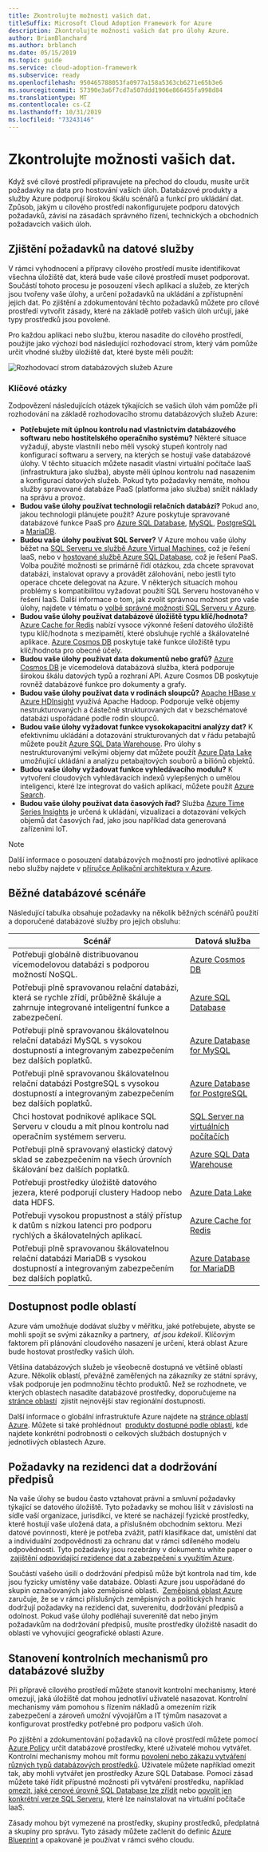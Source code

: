 ```yaml
---
title: Zkontrolujte možnosti vašich dat.
titleSuffix: Microsoft Cloud Adoption Framework for Azure
description: Zkontrolujte možnosti vašich dat pro úlohy Azure.
author: BrianBlanchard
ms.author: brblanch
ms.date: 05/15/2019
ms.topic: guide
ms.service: cloud-adoption-framework
ms.subservice: ready
ms.openlocfilehash: 950465788053fa0977a158a5363cb6271e65b3e6
ms.sourcegitcommit: 57390e3a6f7cd7a507ddd1906e866455fa998d84
ms.translationtype: MT
ms.contentlocale: cs-CZ
ms.lasthandoff: 10/31/2019
ms.locfileid: "73243146"
---
```

# <a name="review-your-data-options"></a>Zkontrolujte možnosti vašich dat.

Když své cílové prostředí připravujete na přechod do cloudu, musíte určit požadavky na data pro hostování vašich úloh. Databázové produkty a služby Azure podporují širokou škálu scénářů a funkcí pro ukládání dat. Způsob, jakým u cílového prostředí nakonfigurujete podporu datových požadavků, závisí na zásadách správného řízení, technických a obchodních požadavcích vašich úloh.

## <a name="identify-data-services-requirements"></a>Zjištění požadavků na datové služby

V rámci vyhodnocení a přípravy cílového prostředí musíte identifikovat všechna úložiště dat, která bude vaše cílové prostředí muset podporovat. Součástí tohoto procesu je posouzení všech aplikací a služeb, ze kterých jsou tvořeny vaše úlohy, a určení požadavků na ukládání a zpřístupnění jejich dat. Po zjištění a zdokumentování těchto požadavků můžete pro cílové prostředí vytvořit zásady, které na základě potřeb vašich úloh určují, jaké typy prostředků jsou povolené.

Pro každou aplikaci nebo službu, kterou nasadíte do cílového prostředí, použijte jako výchozí bod následující rozhodovací strom, který vám pomůže určit vhodné služby úložiště dat, které byste měli použít:

![Rozhodovací strom databázových služeb Azure](../../_images/ready/data-decision-tree.png)

### <a name="key-questions"></a>Klíčové otázky

Zodpovězení následujících otázek týkajících se vašich úloh vám pomůže při rozhodování na základě rozhodovacího stromu databázových služeb Azure:

- **Potřebujete mít úplnou kontrolu nad vlastnictvím databázového softwaru nebo hostitelského operačního systému?** Některé situace vyžadují, abyste vlastnili nebo měli vysoký stupeň kontroly nad konfigurací softwaru a servery, na kterých se hostují vaše databázové úlohy. V těchto situacích můžete nasadit vlastní virtuální počítače IaaS (infrastruktura jako služba), abyste měli úplnou kontrolu nad nasazením a konfigurací datových služeb. Pokud tyto požadavky nemáte, mohou služby spravované databáze PaaS (platforma jako služba) snížit náklady na správu a provoz.
- **Budou vaše úlohy používat technologii relačních databází?** Pokud ano, jakou technologii plánujete použít? Azure poskytuje spravované databázové funkce PaaS pro [Azure SQL Database](https://docs.microsoft.com/azure/sql-database/sql-database-technical-overview), [MySQL](https://docs.microsoft.com/azure/mysql/overview), [PostgreSQL](https://docs.microsoft.com/azure/postgresql/overview) a [MariaDB](https://docs.microsoft.com/azure/mariadb/overview).
- **Budou vaše úlohy používat SQL Server?** V Azure mohou vaše úlohy běžet na [SQL Serveru ve službě Azure Virtual Machines](https://azure.microsoft.com/services/virtual-machines/sql-server), což je řešení IaaS, nebo v [hostované službě Azure SQL Database](https://docs.microsoft.com/azure/sql-database/sql-database-technical-overview), což je řešení PaaS. Volba použité možnosti se primárně řídí otázkou, zda chcete spravovat databázi, instalovat opravy a provádět zálohování, nebo jestli tyto operace chcete delegovat na Azure. V některých situacích mohou problémy s kompatibilitou vyžadovat použití SQL Serveru hostovaného v řešení IaaS. Další informace o tom, jak zvolit správnou možnost pro vaše úlohy, najdete v tématu o [volbě správné možnosti SQL Serveru v Azure](https://docs.microsoft.com/azure/sql-database/sql-database-paas-vs-sql-server-iaas).
- **Budou vaše úlohy používat databázové úložiště typu klíč/hodnota?** [Azure Cache for Redis](https://docs.microsoft.com/azure/azure-cache-for-redis/cache-overview) nabízí vysoce výkonné řešení datového úložiště typu klíč/hodnota s mezipamětí, které obsluhuje rychlé a škálovatelné aplikace. [Azure Cosmos DB](https://docs.microsoft.com/azure/cosmos-db/introduction) poskytuje také funkce úložiště typu klíč/hodnota pro obecné účely.
- **Budou vaše úlohy používat data dokumentů nebo grafů?** [Azure Cosmos DB](https://docs.microsoft.com/azure/cosmos-db/introduction) je vícemodelová databázová služba, která podporuje širokou škálu datových typů a rozhraní API. Azure Cosmos DB poskytuje rovněž databázové funkce pro dokumenty a grafy.
- **Budou vaše úlohy používat data v rodinách sloupců?** [Apache HBase v Azure HDInsight](https://docs.microsoft.com/azure/hdinsight/hbase/apache-hbase-overview) využívá Apache Hadoop. Podporuje velké objemy nestrukturovaných a částečně strukturovaných dat v bezschématové databázi uspořádané podle rodin sloupců.
- **Budou vaše úlohy vyžadovat funkce vysokokapacitní analýzy dat?** K efektivnímu ukládání a dotazování strukturovaných dat v řádu petabajtů můžete použít [Azure SQL Data Warehouse](https://docs.microsoft.com/azure/sql-data-warehouse/sql-data-warehouse-overview-what-is). Pro úlohy s nestrukturovanými velkými objemy dat můžete použít [Azure Data Lake](https://azure.microsoft.com/solutions/data-lake) umožňující ukládání a analýzu petabajtových souborů a biliónů objektů.
- **Budou vaše úlohy vyžadovat funkce vyhledávacího modulu?** K vytvoření cloudových vyhledávacích indexů vylepšených o umělou inteligenci, které lze integrovat do vašich aplikací, můžete použít [Azure Search](https://docs.microsoft.com/azure/search/search-what-is-azure-search).
- **Budou vaše úlohy používat data časových řad?** Služba [Azure Time Series Insights](https://docs.microsoft.com/azure/time-series-insights/time-series-insights-overview) je určená k ukládání, vizualizaci a dotazování velkých objemů dat časových řad, jako jsou například data generovaná zařízeními IoT.

> [!NOTE]
> Další informace o posouzení databázových možností pro jednotlivé aplikace nebo služby najdete v [příručce Aplikační architektura v Azure](https://docs.microsoft.com/azure/architecture/guide/technology-choices/data-store-comparison).

## <a name="common-database-scenarios"></a>Běžné databázové scénáře

Následující tabulka obsahuje požadavky na několik běžných scénářů použití a doporučené databázové služby pro jejich obsluhu:

| **Scénář** | **Datová služba** |
|-----|-----|
| Potřebuji globálně distribuovanou vícemodelovou databázi s podporou možností NoSQL. | [Azure Cosmos DB](https://docs.microsoft.com/azure/cosmos-db/introduction) |
| Potřebuji plně spravovanou relační databázi, která se rychle zřídí, průběžně škáluje a zahrnuje integrované inteligentní funkce a zabezpečení. | [Azure SQL Database](https://docs.microsoft.com/azure/sql-database/sql-database-technical-overview) |
| Potřebuji plně spravovanou škálovatelnou relační databázi MySQL s vysokou dostupností a integrovaným zabezpečením bez dalších poplatků. | [Azure Database for MySQL](https://docs.microsoft.com/azure/mysql/overview) |
| Potřebuji plně spravovanou škálovatelnou relační databázi PostgreSQL s vysokou dostupností a integrovaným zabezpečením bez dalších poplatků. | [Azure Database for PostgreSQL](https://docs.microsoft.com/azure/postgresql/overview) |
| Chci hostovat podnikové aplikace SQL Serveru v cloudu a mít plnou kontrolu nad operačním systémem serveru. | [SQL Server na virtuálních počítačích](https://docs.microsoft.com/azure/virtual-machines/windows/sql/virtual-machines-windows-sql-server-iaas-overview) |
| Potřebuji plně spravovaný elastický datový sklad se zabezpečením na všech úrovních škálování bez dalších poplatků. | [Azure SQL Data Warehouse](https://docs.microsoft.com/azure/sql-data-warehouse/sql-data-warehouse-overview-what-is) |
| Potřebuji prostředky úložiště datového jezera, které podporují clustery Hadoop nebo data HDFS. | [Azure Data Lake](https://azure.microsoft.com/solutions/data-lake) |
| Potřebuji vysokou propustnost a stálý přístup k datům s nízkou latenci pro podporu rychlých a škálovatelných aplikací. | [Azure Cache for Redis](https://docs.microsoft.com/azure/azure-cache-for-redis/cache-overview) |
| Potřebuji plně spravovanou škálovatelnou relační databázi MariaDB s vysokou dostupností a integrovaným zabezpečením bez dalších poplatků. | [Azure Database for MariaDB](https://docs.microsoft.com/azure/mariadb/overview) |

## <a name="regional-availability"></a>Dostupnost podle oblastí

Azure vám umožňuje dodávat služby v měřítku, jaké potřebujete, abyste se mohli spojit se svými zákazníky a partnery,  _ať jsou kdekoli_. Klíčovým faktorem při plánování cloudového nasazení je určení, která oblast Azure bude hostovat prostředky vašich úloh.

Většina databázových služeb je všeobecně dostupná ve většině oblastí Azure. Několik oblastí, převážně zaměřených na zákazníky ze státní správy, však podporuje jen podmnožinu těchto produktů. Než se rozhodnete, ve kterých oblastech nasadíte databázové prostředky, doporučujeme na [stránce oblastí](https://azure.microsoft.com/global-infrastructure/services/?regions=all&products=data-factory,sql-server-stretch-database,redis-cache,database-migration,sql-data-warehouse,postgresql,mariadb,cosmos-db,mysql,sql-database)  zjistit nejnovější stav regionální dostupnosti.

Další informace o globální infrastruktuře Azure najdete na [stránce oblastí Azure](https://azure.microsoft.com/global-infrastructure/regions). Můžete si také prohlédnout  [produkty dostupné podle oblastí](https://azure.microsoft.com/global-infrastructure/services/?regions=all&products=all), kde najdete konkrétní podrobnosti o celkových službách dostupných v jednotlivých oblastech Azure.

## <a name="data-residency-and-compliance-requirements"></a>Požadavky na rezidenci dat a dodržování předpisů

Na vaše úlohy se budou často vztahovat právní a smluvní požadavky týkající se datového úložiště. Tyto požadavky se mohou lišit v závislosti na sídle vaší organizace, jurisdikci, ve které se nacházejí fyzické prostředky, které hostují vaše uložená data, a příslušném obchodním sektoru. Mezi datové povinnosti, které je potřeba zvážit, patří klasifikace dat, umístění dat a individuální zodpovědnosti za ochranu dat v rámci sdíleného modelu odpovědnosti. Tyto požadavky jsou rozebrány v dokumentu white paper o  [zajištění odpovídající rezidence dat a zabezpečení s využitím Azure](https://azure.microsoft.com/resources/achieving-compliant-data-residency-and-security-with-azure).

Součástí vašeho úsilí o dodržování předpisů může být kontrola nad tím, kde jsou fyzicky umístěny vaše databáze. Oblasti Azure jsou uspořádané do skupin označovaných jako zeměpisné oblasti.  [Zeměpisná oblast Azure](https://azure.microsoft.com/global-infrastructure/geographies)  zaručuje, že se v rámci příslušných zeměpisných a politických hranic dodržují požadavky na rezidenci dat, suverenitu, dodržování předpisů a odolnost. Pokud vaše úlohy podléhají suverenitě dat nebo jiným požadavkům na dodržování předpisů, musíte prostředky úložiště nasadit do oblastí ve vyhovující geografické oblasti Azure.

## <a name="establish-controls-for-database-services"></a>Stanovení kontrolních mechanismů pro databázové služby

Při přípravě cílového prostředí můžete stanovit kontrolní mechanismy, které omezují, jaká úložiště dat mohou jednotliví uživatelé nasazovat. Kontrolní mechanismy vám pomohou s řízením nákladů a omezením rizik zabezpečení a zároveň umožní vývojářům a IT týmům nasazovat a konfigurovat prostředky potřebné pro podporu vašich úloh.

Po zjištění a zdokumentování požadavků na cílové prostředí můžete pomocí [Azure Policy](https://docs.microsoft.com/azure/governance/policy/overview) určit databázové prostředky, které uživatelé mohou vytvářet. Kontrolní mechanismy mohou mít formu [povolení nebo zákazu vytváření různých typů databázových prostředků](https://docs.microsoft.com/azure/governance/policy/samples/allowed-resource-types). Uživatele můžete například omezit tak, aby mohli vytvářet jen prostředky Azure SQL Database. Pomocí zásad můžete také řídit přípustné možnosti při vytváření prostředku, například [omezit, jaké cenové úrovně SQL Database lze zřídit](https://docs.microsoft.com/azure/governance/policy/samples/allowed-sql-db-skus) nebo [povolit jen konkrétní verze SQL Serveru](https://docs.microsoft.com/azure/governance/policy/samples/require-sql-12), které lze nainstalovat na virtuální počítače IaaS.

Zásady mohou být vymezené na prostředky, skupiny prostředků, předplatná a skupiny pro správu. Tyto zásady můžete začlenit do definic [Azure Blueprint](https://docs.microsoft.com/azure/governance/blueprints/overview) a opakovaně je používat v rámci svého cloudu.
